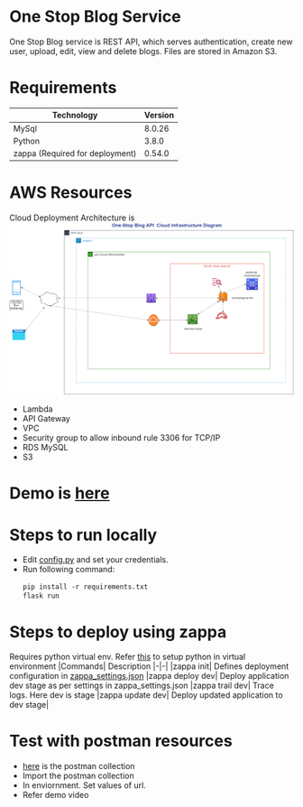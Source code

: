 # One Stop Blog Service
One Stop Blog service is REST API, which serves authentication, create new user, upload, edit, view and delete blogs.
Files are stored in Amazon S3.

# Requirements
| Technology | Version
--- | --- |
| MySql| 8.0.26
| Python| 3.8.0
| zappa (Required for deployment)| 0.54.0|

# AWS Resources

Cloud Deployment Architecture is 
![here](Output/CloudInfraDiagram.png)
- Lambda
- API Gateway
- VPC
- Security group to allow inbound rule 3306 for TCP/IP
- RDS MySQL
- S3


# Demo is [here]()

# Steps to run locally

- Edit [config.py](config.py) and set your credentials.
- Run following command:
    ```
    pip install -r requirements.txt
    flask run
    ```
# Steps to deploy using zappa
Requires python virtual env.
Refer [this](https://docs.python-guide.org/dev/virtualenvs/#lower-level-virtualenv) to setup python in virtual environment
|Commands| Description
|-|-|
|zappa init| Defines deployment configuration in [zappa_settings.json](zappa_settings.json)
|zappa deploy dev| Deploy application dev stage as per settings in zappa_settings.json
|zappa trail dev| Trace logs. Here dev is stage
|zappa update dev| Deploy updated application to dev stage|


# Test with postman resources 
- [here](Output/Postman/Blogs.postman_collection.json) is the postman collection
- Import the postman collection
- In enviornment. Set values of url.
- Refer demo video